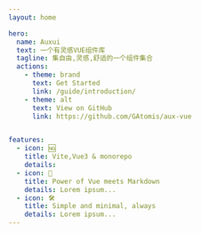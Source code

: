 ```yaml
---
layout: home

hero:
  name: Auxui
  text: 一个有灵感VUE组件库
  tagline: 集自由,灵感,舒适的一个组件集合
  actions:
    - theme: brand
      text: Get Started
      link: /guide/introduction/
    - theme: alt
      text: View on GitHub
      link: https://github.com/GAtomis/aux-vue


features:
  - icon: 🆖
    title: Vite,Vue3 & monorepo
    details: 
  - icon: 🖖
    title: Power of Vue meets Markdown
    details: Lorem ipsum...
  - icon: 🛠️
    title: Simple and minimal, always
    details: Lorem ipsum...       
---
```



